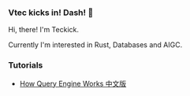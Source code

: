 ### Vtec kicks in! Dash! :roller_coaster:

Hi, there! I'm Teckick.

Currently I'm interested in Rust, Databases and AIGC.

### Tutorials

- [How Query Engine Works 中文版](https://howqueryengineswork-cn.netlify.app/)
